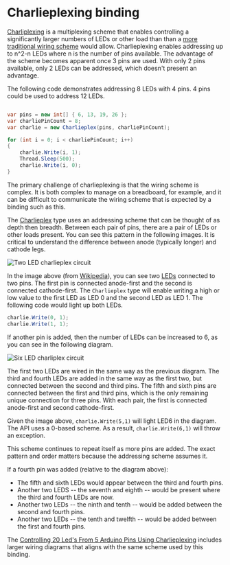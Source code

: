 # Charlieplexing binding

[Charliplexing](https://en.wikipedia.org/wiki/Charlieplexing) is a multiplexing scheme that enables controlling a significantly larger numbers of LEDs or other load than than a [more traditional wiring scheme](https://github.com/dotnet/iot/tree/master/samples/led-blink) would allow. Charlieplexing enables addressing up to n^2-n LEDs where n is the number of pins available. The advantage of the scheme becomes apparent once 3 pins are used. With only 2 pins available, only 2 LEDs can be addressed, which doesn't present an advantage.

The following code demonstrates addressing 8 LEDs with 4 pins. 4 pins could be used to address 12 LEDs.

```csharp

var pins = new int[] { 6, 13, 19, 26 };
var charliePinCount = 8;
var charlie = new Charlieplex(pins, charliePinCount);

for (int i = 0; i < charliePinCount; i++)
{
    charlie.Write(i, 1);
    Thread.Sleep(500);
    charlie.Write(i, 0);
}
```

The primary challenge of charlieplexing is that the wiring scheme is complex. It is both complex to manage on a breadboard, for example, and it can be difficult to communicate the wiring scheme that is expected by a binding such as this.

The [Charlieplex](Charlieplex.cs) type uses an addressing scheme that can be thought of as depth then breadth. Between each pair of pins, there are a pair of LEDs or other loads present. You can see this pattern in the following images. It is critical to understand the difference between anode (typically longer) and cathode legs.

![Two LED charlieplex circuit](https://upload.wikimedia.org/wikipedia/commons/thumb/d/d3/2-pin_Charlieplexing_with_common_resistor.svg/1200px-2-pin_Charlieplexing_with_common_resistor.svg.png)

In the image above (from [Wikipedia](https://en.wikipedia.org/wiki/Charlieplexing)), you can see two [LEDs](https://en.wikipedia.org/wiki/Light-emitting_diode) connected to two pins. The first pin is connected anode-first and the second is connected cathode-first. The `Charlieplex` type will enable writing a high or low value to the first LED as LED 0 and the second LED as LED 1. The following code would light up both LEDs.

```csharp
charlie.Write(0, 1);
charlie.Write(1, 1);
```

If another pin is added, then the number of LEDs can be increased to 6, as you can see in the following diagram.

![Six LED charliplex circuit](https://upload.wikimedia.org/wikipedia/commons/3/3d/3-pin_Charlieplexing_with_common_resistors.svg)

The first two LEDs are wired in the same way as the previous diagram. The third and fourth LEDs are added in the same way as the first two, but connected between the second and third pins. The fifth and sixth pins are connected between the first and third pins, which is the only remaining unique connection for three pins. With each pair, the first is connected anode-first and second cathode-first.

Given the image above, `charlie.Write(5,1)` will light LED6 in the diagram. The API uses a 0-based scheme. As a result, `charlie.Write(6,1)` will throw an exception.

This scheme continues to repeat itself as more pins are added. The exact pattern and order matters because the addressing scheme assumes it.

If a fourth pin was added (relative to the diagram above):

* The fifth and sixth LEDs would appear between the third and fourth pins. 
* Another two LEDS -- the seventh and eighth -- would be present where the third and fourth LEDs are now. 
* Another two LEDs -- the ninth and tenth -- would be added between the second and fourth pins. 
* Another two LEDs -- the tenth and twelfth -- would be added between the first and fourth pins.

The [Controlling 20 Led's From 5 Arduino Pins Using Charlieplexing](https://www.instructables.com/id/Controlling-20-Leds-from-5-Arduino-pins-using-Cha/) includes larger wiring diagrams that aligns with the same scheme used by this binding.
